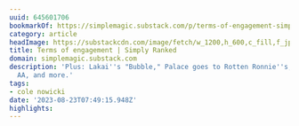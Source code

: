 ```yaml
---
uuid: 645601706
bookmarkOf: https://simplemagic.substack.com/p/terms-of-engagement-simply-ranked
category: article
headImage: https://substackcdn.com/image/fetch/w_1200,h_600,c_fill,f_jpg,q_auto:good,fl_progressive:steep,g_auto/https%3A%2F%2Fsubstack-post-media.s3.amazonaws.com%2Fpublic%2Fimages%2F1e44566b-ccb6-4a99-8944-78be5f0bbcf6_1200x800.jpeg
title: Terms of engagement | Simply Ranked
domain: simplemagic.substack.com
description: 'Plus: Lakai''s "Bubble," Palace goes to Rotten Ronnie''s, Skunked by
  AA, and more.'
tags:
- cole nowicki
date: '2023-08-23T07:49:15.948Z'
highlights: 
---
```



